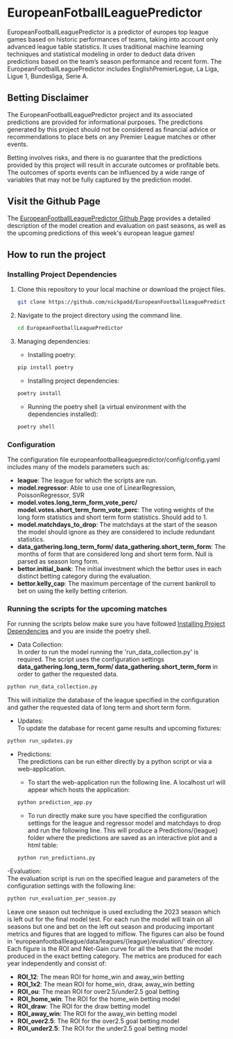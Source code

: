 # EuropeanFotballLeaguePredictor

EuropeanFootballLeaguePredictor is a predictor of europes top league games based on historic performances of teams, taking into account only advanced league table statistics. It uses traditional machine learning techniques and statistical modeling in order to deduct data driven predictions based on the team’s season performance and recent form. The EuropeanFootballLeaguePredictor includes EnglishPremierLegue, La Liga, Ligue 1, Bundesliga, Serie A. 

## Betting Disclaimer

The EuropeanFootballLeaguePredictor project and its associated predictions are provided for informational purposes. The predictions generated by this project should not be considered as financial advice or recommendations to place bets on any Premier League matches or other events.

Betting involves risks, and there is no guarantee that the predictions provided by this project will result in accurate outcomes or profitable bets. The outcomes of sports events can be influenced by a wide range of variables that may not be fully captured by the prediction model.


## Visit the Github Page
The [EuropeanFootballLeaguePredictor Github Page](https://nickpadd.github.io/EPLP.github.io/Home) provides a detailed description of the model creation and evaluation on past seasons, as well as the upcoming predictions of this week's european league games!


## How to run the project
### Installing Project Dependencies
1. Clone this repository to your local machine or download the project files.

   ```bash
   git clone https://github.com/nickpadd/EuropeanFootballLeaguePredictor

2. Navigate to the project directory using the command line.
    ```bash
    cd EuropeanFootballLeaguePredictor

3. Managing dependencies:
    - Installing poetry:
    ```bash
    pip install poetry 
    ```
    - Installing project dependencies:
    ```bash
    poetry install
    ```

    - Running the poetry shell (a virtual environment with the dependencies installed):
    ```bash
    poetry shell

### Configuration
The configuration file europeanfootballleaguepredictor/config/config.yaml includes many of the models parameters such as:

- **league**: The league for which the scripts are run.
- **model.regressor**: Able to use one of LinearRegression, PoissonRegressor, SVR
- **model.votes.long_term_form_vote_perc/ model.votes.short_term_form_vote_perc**: The voting weights of the long form statistics and short term form statistics. Should add to 1.
- **model.matchdays_to_drop**: The matchdays at the start of the season the model should ignore as they are considered to include redundant statistics.
- **data_gathering.long_term_form/ data_gathering.short_term_form**: The months of form that are considered long and short term form. Null is parsed as season long form. 
- **bettor.initial_bank**: The initial investment which the bettor uses in each distinct betting category during the evaluation.
- **bettor.kelly_cap**: The maximum percentage of the current bankroll to bet on using the kelly betting criterion.


### Running the scripts for the upcoming matches
For running the scripts below make sure you have followed [Installing Project Dependencies](###installing-project-dependencies) and you are inside the poetry shell.

- Data Collection: </br>
In order to run the model running the 'run_data_collection.py' is required. The script uses the configuration settings **data_gathering.long_term_form/ data_gathering.short_term_form** in order to gather the requested data.
```bash
python run_data_collection.py
```
This will initialize the database of the league specified in the configuration and gather the requested data of long term and short term form.

- Updates: </br>
To update the database for recent game results and upcoming fixtures:
```bash
python run_updates.py
```

- Predictions: </br>
The predictions can be run either directly by a python script or via a web-application.

    - To start the web-application run the following line. A localhost url will appear which hosts the application:
    ```bash
    python prediction_app.py
    ```
    - To run directly make sure you have specified the configuration settings for the league and regressor model and matchdays to drop and run the following line. This will produce a Predictions/{league} folder where the predictions are saved as an interactive plot and a html table:
    ```bash
    python run_predictions.py
    ```

-Evaluation: </br>
The evaluation script is run on the specified league and parameters of the configuration settings with the following line:

```bash
python run_evaluation_per_season.py
```

Leave one season out technique is used excluding the 2023 season which is left out for the final model test. For each run the model will train on all seasons but one and bet on the left out season and producing important metrics and figures that are logged to mlflow. The figures can also be found in 'europeanfootballleague/data/leagues/{league}/evaluation/' directory. </br>
Each figure is the ROI and Net-Gain curve for all the bets that the model produced in the exact betting category.
The metrics are produced for each year independently and consist of:


- **ROI_12**: The mean ROI for home_win and away_win betting
- **ROI_1x2**: The mean ROI for home_win, draw, away_win betting
- **ROI_ou**: The mean ROI for over2.5/under2.5 goal betting
- **ROI_home_win**: The ROI for the home_win betting model
- **ROI_draw**: The ROI for the draw betting model
- **ROI_away_win**: The ROI for the away_win betting model
- **ROI_over2.5**: The ROI for the over2.5 goal betting model
- **ROI_under2.5**: The ROI for the under2.5 goal betting model



